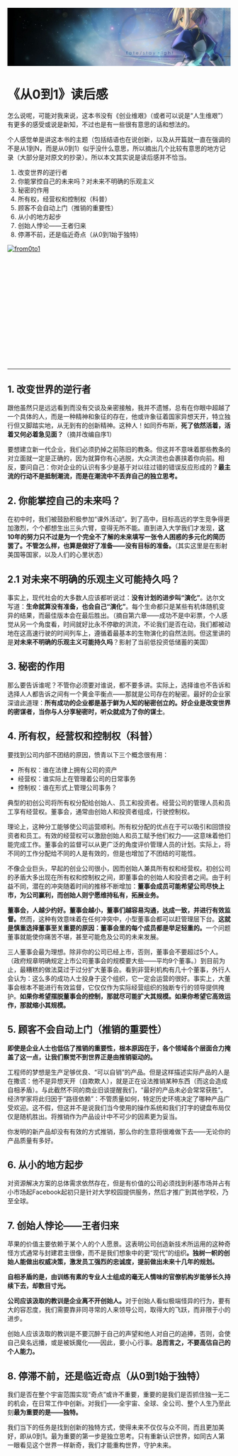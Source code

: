 [![header](../../../assets/header01.jpg)](https://yuenshome.github.io)

# 《从0到1》读后感

怎么说呢，可能对我来说，这本书没有《创业维艰》（或者可以说是“人生维艰”）有更多的感受或说是新知，不过也是有一些很有意思的话和想法的。

个人感觉单是讲这本书的主题（包括结语也在说创新，以及从开篇就一直在强调的不是从1到N，而是从0到1）似乎没什么意思，所以摘出几个比较有意思的地方记录（大部分是对原文的抄录）。所以本文其实说是读后感并不恰当。
<ol>
	<li>改变世界的逆行者</li>
	<li>你能掌控自己的未来吗？对未来不明确的乐观主义</li>
	<li>秘密的作用</li>
	<li>所有权，经营权和控制权（科普）</li>
	<li>顾客不会自动上门（推销的重要性）</li>
	<li>从小的地方起步</li>
	<li>创始人悖论——王者归来</li>
	<li>停滞不前，还是临近奇点（从0到1始于独特）</li>
</ol>
<a href="http://yuenshome-wordpress.stor.sinaapp.com/uploads/2015/09/from0to1.jpeg"><img class="alignleft size-full wp-image-2666" src="http://yuenshome-wordpress.stor.sinaapp.com/uploads/2015/09/from0to1.jpeg" alt="from0to1" width="479" height="360" /></a>

&nbsp;

&nbsp;

&nbsp;

&nbsp;

&nbsp;

&nbsp;

&nbsp;

&nbsp;

<!--more-->

<hr />

<h2>1. 改变世界的逆行者</h2>
跟他虽然只是远远看到而没有交谈及亲密接触，我并不遗憾，总有在你眼中超越了一个具体的人，而是一种精神和象征的存在，他或许象征着国家异想天开，特立独行但又脚踏实地，从无到有的创新精神。这种人！如同乔布斯，<strong>死了依然活着，活着又何必着急见面？</strong>（摘并改编自序1）

要想建立新一代企业，我们必须扔掉之前陈旧的教条。但这并不意味着那些教条的对立面就一定是正确的，因为就算你有心逃脱，大众洪流也会裹挟着你向前。相反，要问自己：你对企业的认识有多少是基于对以往过错的错误反应形成的？<strong>最主流的行动不是抵制潮流，而是在潮流中不丢弃自己的独立思考。</strong>
<h2>2. 你能掌控自己的未来吗？</h2>
在初中时，我们被鼓励积极参加“课外活动”。到了高中，目标高远的学生竞争得更加激烈，个个都想生出三头六臂，变得无所不能。直到进入大学我们才发现，<strong>这10年的努力只不过是为一个完全不了解的未来填写一张令人困惑的多元化的简历罢了。不管怎么样，也算是做好了准备——没有目标的准备。</strong>（其实这里是在影射美国等国家，以及人们的心里状态）
<h2>2.1 对未来不明确的乐观主义可能持久吗？</h2>
事实上，现代社会的大多数人应该都听说过：<strong>没有计划的进步叫“演化”</strong>。达尔文写道：<strong>生命就算没有准备，也会自己“演化”</strong>。每个生命都只是某些有机体随机变异的结果，而最佳版本会在最后胜出。（摘自第六章——成功不是中彩票，个人感觉从另一个角度看，时间就好比永不停歇的洪流，不论我们是否在动，我们都被动地在这高速行驶的时间列车上，遵循着最基本的生物演化的自然法则。但这里讲的是<strong>对未来不明确的乐观主义可能持久吗</strong>？影射了当前低投资低储蓄的美国）
<h2>3. 秘密的作用</h2>
那么要告诉谁呢？不管你必须要对谁说，都不要多讲。实际上，选择谁也不告诉和选择人人都告诉之间有一个黄金平衡点——那就是公司存在的秘密。最好的企业家深谙此道理：<strong>所有成功的企业都是基于鲜为人知的秘密创立的。好企业是改变世界的密谋者，当你与人分享秘密时，听众就成为了你的谋士</strong>。
<h2>4. 所有权，经营权和控制权（科普）</h2>
要找到公司内部不团结的原因，愤青以下三个概念很有用：
<ul>
	<li>所有权：谁在法律上拥有公司的资产</li>
	<li>经营权：谁实际上在管理着公司的日常事务</li>
	<li>控制权：谁在形式上管理公司事务？</li>
</ul>
典型的初创公司将所有权分配给创始人、员工和投资者。经营公司的管理人员和员工享有经营权。董事会，通常由创始人和投资者组成，行驶控制权。

理论上，这种分工能够使公司运营顺利。所有权分配的优点在于可以吸引和回馈投资者和员工。有效的经营权可以激励创始人和员工赋予他们权力——这意味着他们能完成工作。董事会的监督可以从更广泛的角度评价管理人员的计划。实际上，将不同的工作分配给不同的人是有效的，但是也增加了不团结的可能性。

不像企业巨头，早起的创业公司很小，因而创始人兼具所有权和经营权。初创公司的矛盾大多出现在所有权和控制权之间，即董事会的创始人和投资者之间。由于利益不同，潜在的冲突随着时间的推移不断增加：<strong>董事会成员可能希望公司尽快上市，为公司赢利，而创始人则宁愿维持私有，拓展业务。</strong>

<strong>董事会，人越少约好。董事会越小，董事们越容易沟通，达成一致，并进行有效监督。</strong>然而，这种有效意味着在任何冲突中，小型董事会都可以赶管理层下台。<strong>这就是慎重选择董事至关重要的原因：董事会里的每个成员都是举足轻重的。</strong>一个问题董事就能使你痛苦不堪，甚至可能危及公司的未来发展。

三人董事会最为理想。除非你的公司已经上市，否则，董事会不要超过5个人。（政府规章明确规定上市公司董事会的规模要大些——平均9个董事。）到目前为止，最糟糕的做法莫过于过分扩大董事会。看到非营利机构有几十个董事，外行人会认为：这么多的成功人士投身于这个组织，它一定会运营的很好。事实上，大董事会根本不能进行有效监督，它仅仅作为实际经营组织的独断专行的领导提供掩护。<strong>如果你希望摆脱董事会的控制，那就尽可能扩大其规模。如果你希望它高效运作，那就缩小其规模。</strong>
<h2>5. 顾客不会自动上门（推销的重要性）</h2>
<strong>即使是企业人士也低估了推销的重要性，根本原因在于，各个领域各个层面合力掩盖了这一点，让我们察觉不到世界正是由推销驱动的。</strong>

工程师的梦想是生产足够优良、“可以自销”的产品。但是这样描述实际产品的人是在撒谎：他不是异想天开（自欺欺人），就是正在设法推销某种东西（而这会造成自相矛盾）。与此截然不同的商业旧谈提醒我们，“最好的产品未必会常常获胜”。经济学家将此归因于“路径依赖”：不管质量如何，特定历史环境决定了哪种产品广受欢迎。这不假，但这并不是说我们当今使用的操作系统和我们打字的键盘布局仅仅是随机胜出。将推销作为产品设计中不可少的因素更为妥当。

你发明的新产品却没有有效的方式推销，那么你的生意将很难做下去——无论你的产品质量有多好。
<h2>6. 从小的地方起步</h2>
对资源解决方案的总体需求依然存在，但是有价值的公司必须找到利基市场并占有小市场起Facebook起初只是针对大学校园提供服务，然后才推广到其他学校，乃至全球。
<h2>7. 创始人悖论——王者归来</h2>
苹果的价值主要依赖于某个人的个人愿景。这表明公司创造新技术所运用的这种奇怪方式通常与封建君主很像，而不是我们想象中的更“现代”的组织<strong>。独树一帜的创始人能做出权威决策，激发员工强烈的忠诚度，提前做出未来十几年的规划。</strong>

<strong>自相矛盾的是，由训练有素的专业人士组成的毫无人情味的官僚机构岁能够长久持续下去，却数目寸光。</strong>

<strong>公司应该汲取的教训是企业离不开创始人。</strong>对于创始人看似极端怪异的行为，要有大的容忍度，我们需要靠非同寻常的人来领导公司，取得大的飞跃，而非限于小的进步。

创始人应该汲取的教训是不要沉醉于自己的声望和他人对自己的追捧，否则，会使自己臭名远播，或是被妖魔化——因此，要小心行事。<strong>总而言之，不要高估自己的个人能力。</strong>
<h2>8. 停滞不前，还是临近奇点（从0到1始于独特）</h2>
我们是否在整个宇宙范围实现“奇点”或许不重要，重要的是我们是否抓住独一无二的机会，在日常工作中创新。对我们——全宇宙、全球、全公司、整个人生乃至此刻<strong>最为重要的是——独特。</strong>

我们当下的任务是找到创新的独特方式，使得未来不仅仅与众不同，而且更加美好，即从0到1。最为重要的第一步是独立思考。只有重新认识世界，如同古人第一眼看见这个世界一样新奇，我们才能重构世界，守护未来。
